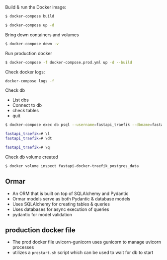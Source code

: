 Build & run the Docker image:
```bash
$ docker-compose build

$ docker-compose up -d
```

Bring down containers and volumes
```bash
$ docker-compose down -v
```

Run production docker
```bash
$ docker-compose -f docker-compose.prod.yml up -d --build
```

Check docker logs:
```bash
docker-compose logs -f
```

Check db
- List dbs
- Connect to db
- check tables
- quit
```bash
$ docker-compose exec db psql --username=fastapi_traefik --dbname=fastapi_traefik

fastapi_traefik=# \l
fastapi_traefik=# \dt

fastapi_traefik=# \q
```

Check db volume created
```bash
$ docker volume inspect fastapi-docker-traefik_postgres_data
```

## Ormar
- An ORM that is built on top of SQLAlchemy and Pydantic
- Ormar models serve as both Pydantic & database models
- Uses SQLAlchemy for creating tables & queries
- Uses databases for async execution of queries
- pydantic for model validation

## production docker file
- The prod docker file uvicorn-gunicorn uses gunicorn to manage uvicorn processes
- utilizes a `prestart.sh` script which can be used to wait for db to start